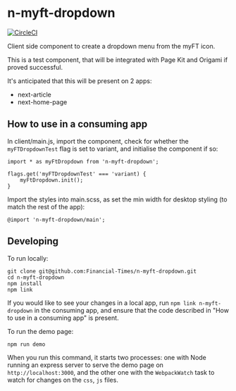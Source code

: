 # n-myft-dropdown

[![CircleCI](https://circleci.com/gh/Financial-Times/n-myft-dropdown/tree/main.svg?style=svg&circle-token=c8fadb39490fb006ccb9c3f26b2b05da02c0fcca)](https://circleci.com/gh/Financial-Times/n-myft-dropdown/tree/main)

Client side component to create a dropdown menu from the myFT icon.

This is a test component, that will be integrated with Page Kit and Origami if proved successful.

It's anticipated that this will be present on 2 apps:

- next-article
- next-home-page

## How to use in a consuming app

In client/main.js, import the component, check for whether the `myFTDropdownTest` flag is set to variant, and initialise the component if so:

```
import * as myFtDropdown from 'n-myft-dropdown';

flags.get('myFTDropdownTest' === 'variant) {
	myFtDropdown.init();
}
```

Import the styles into main.scss, as set the min width for desktop styling (to match the rest of the app):
```
@import 'n-myft-dropdown/main';
```

## Developing

To run locally:
```
git clone git@github.com:Financial-Times/n-myft-dropdown.git
cd n-myft-dropdown
npm install
npm link
```

If you would like to see your changes in a local app, run `npm link n-myft-dropdown` in the consuming app, and ensure that the code described in "How to use in a consuming app" is present.

To run the demo page:
```
npm run demo
```

When you run this command, it starts two processes: one with Node running an express server to serve the demo page on `http://localhost:3000`, and the other one with the `WebpackWatch` task to watch for changes on the `css`, `js` files.